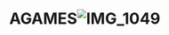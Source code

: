 # AGAMES![IMG_1049](https://github.com/user-attachments/assets/5db06e07-3143-4109-966b-36005d5a8ef0)
